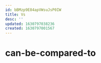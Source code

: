 ```yaml
---
id: bBMzp9E84apVWsuJsP0IW
title: Vs
desc: ''
updated: 1630797038236
created: 1630797001567
---
```


# can-be-compared-to


